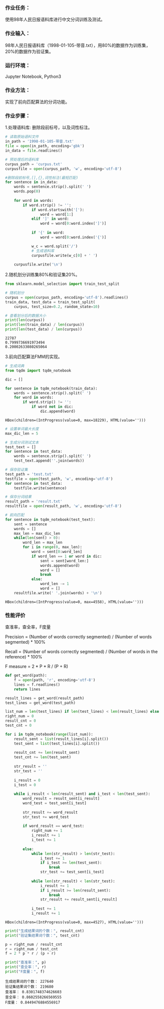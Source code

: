 
### 作业任务：

使用98年人民日报语料库进行中文分词训练及测试。

### 作业输入：

98年人民日报语料库（1998-01-105-带音.txt），用80%的数据作为训练集，20%的数据作为验证集。

### 运行环境：

Jupyter Notebook, Python3

### 作业方法：

实现了前向匹配算法的分词功能。

### 作业步骤：

1.处理语料库: 删除段前标号，以及词性标注。


```python
# 读取原始语料文件
in_path = '1998-01-105-带音.txt'
file = open(in_path, encoding='gbk')
in_data = file.readlines()
```


```python
# 预处理后的语料库
curpus_path = 'curpus.txt'
curpusfile = open(curpus_path, 'w', encoding='utf-8')
```


```python
#删除段前标号,[],{},词性标注(最短匹配)
for sentence in in_data:
    words = sentence.strip().split(' ')
    words.pop(0)
    
    for word in words:
        if word.strip() != '':
            if word.startswith('['):
                word = word[1:]
            elif ']' in word:
                word = word[0:word.index(']')]
                
            if '{' in word:
                word = word[0:word.index('{')]

            w_c = word.split('/')
            # 生成语料库
            curpusfile.write(w_c[0] + ' ')
            
    curpusfile.write('\n')
```

2.随机划分训练集80%和验证集20%。


```python
from sklearn.model_selection import train_test_split

# 随机划分
curpus = open(curpus_path, encoding='utf-8').readlines()
train_data, test_data = train_test_split(
    curpus, test_size=0.2, random_state=10)
```


```python
# 查看划分后的数据大小
print(len(curpus))
print(len(train_data) / len(curpus))
print(len(test_data) / len(curpus))
```

    22787
    0.7999736691973494
    0.20002633080265064
    

3.前向匹配算法FMM的实现。


```python
# 生成词典
from tqdm import tqdm_notebook

dic = []

for sentence in tqdm_notebook(train_data):
    words = sentence.strip().split(' ')
    for word in words:
        if word.strip() != '':
            if word not in dic:
                dic.append(word)
```


    HBox(children=(IntProgress(value=0, max=18229), HTML(value='')))


    
    


```python
# 设置单词最大长度
max_dic_len = 5
```


```python
# 生成分词测试文本
test_text = []
for sentence in test_data:
    words = sentence.strip().split(' ')
    test_text.append(''.join(words))
```


```python
# 保存验证集
test_path = 'test.txt'
testfile = open(test_path, 'w', encoding='utf-8')
for sentence in test_data:
    testfile.write(sentence)
```


```python
# 保存分词结果
result_path = 'result.txt'
resultfile = open(result_path, 'w', encoding='utf-8')
```


```python
# 前向匹配
for sentence in tqdm_notebook(test_text):
    sent = sentence
    words = []
    max_len = max_dic_len
    while(len(sent) > 0):
        word_len = max_len
        for i in range(0, max_len):
            word = sent[0:word_len]
            if word_len == 1 or word in dic:
                sent = sent[word_len:]
                words.append(word)
                word = []
                break
            else:
                word_len -= 1
                word = []
    resultfile.write(' '.join(words) + '\n')
```


    HBox(children=(IntProgress(value=0, max=4558), HTML(value='')))


    
    

### 性能评价

查准率，查全率，F度量

Precision = (Number of words correctly segmented) / (Number of words segmented) * 100%

Recall = (Number of words correctly segmented) / (Number of words in the reference) * 100%

F measure = 2 * P * R / (P + R)


```python
def get_word(path):
    f = open(path, 'r', encoding='utf-8')
    lines = f.readlines()
    return lines

result_lines = get_word(result_path)
test_lines = get_word(test_path)

list_num = len(test_lines) if len(test_lines) < len(result_lines) else len(result_lines)
right_num = 0
result_cnt = 0
test_cnt = 0

for i in tqdm_notebook(range(list_num)):
    result_sent = list(result_lines[i].split())
    test_sent = list(test_lines[i].split())
    
    result_cnt += len(result_sent)
    test_cnt += len(test_sent)
    
    str_result = ''
    str_test = ''
    
    i_result = 0
    i_test = 0
    
    while i_result < len(result_sent) and i_test < len(test_sent):
        word_result = result_sent[i_result]
        word_test = test_sent[i_test]
        
        str_result += word_result
        str_test += word_test
        
        if word_result == word_test:
            right_num += 1
            i_result += 1
            i_test += 1
        
        else:
            while len(str_result) > len(str_test):
                i_test += 1
                if i_test >= len(test_sent):
                    break
                str_test += test_sent[i_test]
            
            while len(str_result) < len(str_test):
                i_result += 1
                if i_result >= len(result_sent):
                    break
                str_result += result_sent[i_result]
            
            i_test += 1
            i_result += 1
```


    HBox(children=(IntProgress(value=0, max=4527), HTML(value='')))


    
    


```python
print("生成结果词的个数：", result_cnt)
print("验证集结果词个数：", test_cnt)

p = right_num / result_cnt
r = right_num / test_cnt
f = 2 * p * r / (p + r)

print("查准率：", p)
print("查全率：", r)
print("F度量：", f)
```

    生成结果词的个数： 227640
    验证集结果词个数： 219680
    查准率： 0.8301748374626603
    查全率： 0.8602558266569555
    F度量： 0.8449476884556917
    
